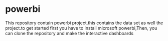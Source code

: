 # powerbi
This repository contain powerbi project.this contains the data set as well the project.to get started first you have to install microsoft powerbi,Then, you can clone the repository and make the interactive dashboards
